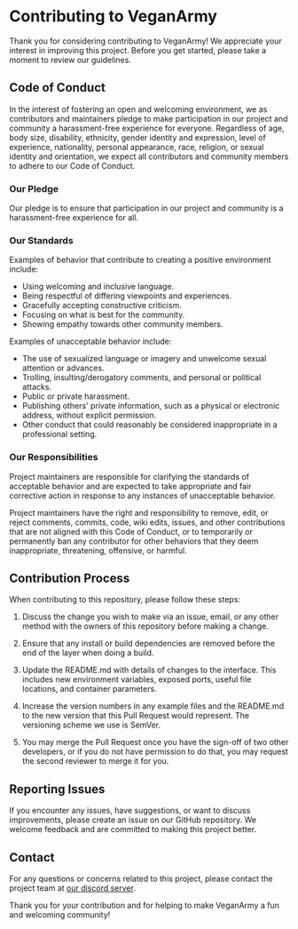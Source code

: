 # Contributing to VeganArmy

Thank you for considering contributing to VeganArmy! We appreciate your interest in improving this project. Before you get started, please take a moment to review our guidelines.

## Code of Conduct

In the interest of fostering an open and welcoming environment, we as contributors and maintainers pledge to make participation in our project and community a harassment-free experience for everyone. Regardless of age, body size, disability, ethnicity, gender identity and expression, level of experience, nationality, personal appearance, race, religion, or sexual identity and orientation, we expect all contributors and community members to adhere to our Code of Conduct.

### Our Pledge

Our pledge is to ensure that participation in our project and community is a harassment-free experience for all.

### Our Standards

Examples of behavior that contribute to creating a positive environment include:

- Using welcoming and inclusive language.
- Being respectful of differing viewpoints and experiences.
- Gracefully accepting constructive criticism.
- Focusing on what is best for the community.
- Showing empathy towards other community members.

Examples of unacceptable behavior include:

- The use of sexualized language or imagery and unwelcome sexual attention or advances.
- Trolling, insulting/derogatory comments, and personal or political attacks.
- Public or private harassment.
- Publishing others' private information, such as a physical or electronic address, without explicit permission.
- Other conduct that could reasonably be considered inappropriate in a professional setting.

### Our Responsibilities

Project maintainers are responsible for clarifying the standards of acceptable behavior and are expected to take appropriate and fair corrective action in response to any instances of unacceptable behavior.

Project maintainers have the right and responsibility to remove, edit, or reject comments, commits, code, wiki edits, issues, and other contributions that are not aligned with this Code of Conduct, or to temporarily or permanently ban any contributor for other behaviors that they deem inappropriate, threatening, offensive, or harmful.

## Contribution Process

When contributing to this repository, please follow these steps:

1. Discuss the change you wish to make via an issue, email, or any other method with the owners of this repository before making a change.

2. Ensure that any install or build dependencies are removed before the end of the layer when doing a build.

3. Update the README.md with details of changes to the interface. This includes new environment variables, exposed ports, useful file locations, and container parameters.

4. Increase the version numbers in any example files and the README.md to the new version that this Pull Request would represent. The versioning scheme we use is SemVer.

5. You may merge the Pull Request once you have the sign-off of two other developers, or if you do not have permission to do that, you may request the second reviewer to merge it for you.

## Reporting Issues

If you encounter any issues, have suggestions, or want to discuss improvements, please create an issue on our GitHub repository. We welcome feedback and are committed to making this project better.

## Contact

For any questions or concerns related to this project, please contact the project team at [our discord server](https://discord.gg/hB5buSZuDZ).

Thank you for your contribution and for helping to make VeganArmy a fun and welcoming community!
